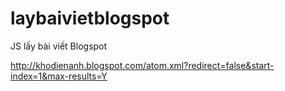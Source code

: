 # laybaivietblogspot
JS lấy bài viết Blogspot
<script style="text/javascript">
function showpostcount(json) {
document.write('<center>Tổng số bài: <b>' + parseInt(json.feed.openSearch$totalResults.$t,10)
+ '</b></center>');}</script>
<script src="

http://khodienanh.blogspot.com/feeds/posts/default?alt=json-in-script&callback=showpostcount"></script>



http://khodienanh.blogspot.com/atom.xml?redirect=false&start-index=1&max-results=Y
